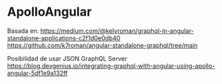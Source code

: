 # ApolloAngular

Basada en:
https://medium.com/@kelvroman/graphql-in-angular-standalone-applications-c2f1d0e0db40 
https://github.com/k7roman/angular-standalone-graphql/tree/main



Posibilidad de usar JSON GraphQL Server 
https://blog.devgenius.io/integrating-graphql-with-angular-using-apollo-angular-5df1e9a132ff